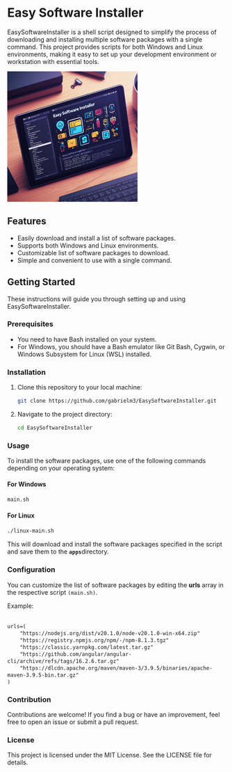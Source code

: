 # Easy Software Installer

EasySoftwareInstaller is a shell script designed to simplify the process of downloading and installing multiple software packages with a single command. This project provides scripts for both Windows and Linux environments, making it easy to set up your development environment or workstation with essential tools.

<img src="image.jpeg" alt="image" width="300">

## Features

- Easily download and install a list of software packages.
- Supports both Windows and Linux environments.
- Customizable list of software packages to download.
- Simple and convenient to use with a single command.

## Getting Started

These instructions will guide you through setting up and using EasySoftwareInstaller.

### Prerequisites

- You need to have Bash installed on your system.
- For Windows, you should have a Bash emulator like Git Bash, Cygwin, or Windows Subsystem for Linux (WSL) installed.

### Installation

1. Clone this repository to your local machine:

   ```bash
   git clone https://github.com/gabrielm3/EasySoftwareInstaller.git
   ```

2. Navigate to the project directory:

   ```bash
   cd EasySoftwareInstaller
   ```

### Usage

To install the software packages, use one of the following commands depending on your operating system:

#### For Windows

```bash
main.sh
```

#### For Linux

```bash
./linux-main.sh
```

This will download and install the software packages specified in the script and save them to the <b>`apps`</b>directory.

### Configuration

You can customize the list of software packages by editing the <b>urls</b> array in the respective script `(main.sh)`.

Example:

```

urls=(
    "https://nodejs.org/dist/v20.1.0/node-v20.1.0-win-x64.zip"
    "https://registry.npmjs.org/npm/-/npm-8.1.3.tgz"
    "https://classic.yarnpkg.com/latest.tar.gz"
    "https://github.com/angular/angular-cli/archive/refs/tags/16.2.6.tar.gz"
    "https://dlcdn.apache.org/maven/maven-3/3.9.5/binaries/apache-maven-3.9.5-bin.tar.gz"
)
```

### Contribution

Contributions are welcome! If you find a bug or have an improvement, feel free to open an issue or submit a pull request.

### License

This project is licensed under the MIT License. See the LICENSE file for details.
